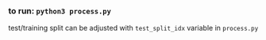 ### to run: `python3 process.py`
test/training split can be adjusted with `test_split_idx` variable in `process.py`